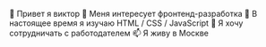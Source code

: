 👋 Привет я виктор
👀 Меня интересует фронтенд-разработка
🌱 В настоящее время я изучаю HTML / CSS / JavaScript
💞️ Я хочу сотрудничать с работодателем
📫 Я живу в Москве
